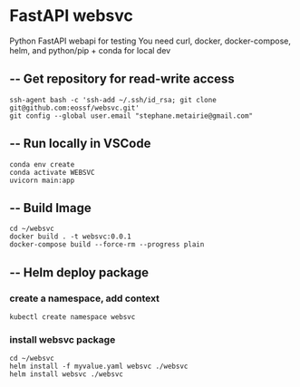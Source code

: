# FastAPI websvc
Python FastAPI webapi for testing
You need curl, docker, docker-compose, helm, and python/pip + conda for local dev

## -- Get repository for read-write access
````
ssh-agent bash -c 'ssh-add ~/.ssh/id_rsa; git clone git@github.com:eossf/websvc.git'
git config --global user.email "stephane.metairie@gmail.com"
````

## -- Run locally in VSCode
````
conda env create
conda activate WEBSVC 
uvicorn main:app
````

## -- Build Image
````
cd ~/websvc
docker build . -t websvc:0.0.1
docker-compose build --force-rm --progress plain
````

## -- Helm deploy package

### create a namespace, add context
````
kubectl create namespace websvc
````

### install websvc package
````
cd ~/websvc
helm install -f myvalue.yaml websvc ./websvc 
helm install websvc ./websvc 
````
